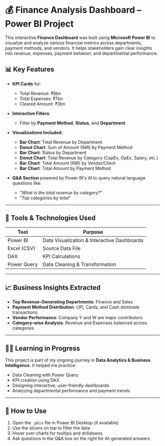 # 💰 Finance Analysis Dashboard – Power BI Project

This interactive **Finance Dashboard** was built using **Microsoft Power BI** to visualize and analyze various financial metrics across departments, payment methods, and vendors. It helps stakeholders gain clear insights into revenue, expenses, payment behavior, and departmental performance.

## 📊 Key Features

- **KPI Cards** for:
  - Total Revenue: ₹8bn  
  - Total Expenses: ₹7bn  
  - Cleared Amount: ₹3bn  

- **Interactive Filters**:
  - Filter by **Payment Method**, **Status**, and **Department**

- **Visualizations Included**:
  - **Bar Chart**: Total Revenue by Department
  - **Donut Chart**: Sum of Amount (INR) by Payment Method
  - **Bar Chart**: Status by Department
  - **Donut Chart**: Total Revenue by Category (CapEx, OpEx, Salary, etc.)
  - **Bar Chart**: Total Amount (INR) by Vendor/Client
  - **Bar Chart**: Total Amount by Payment Method

- **Q&A Section** powered by Power BI's AI to query natural language questions like:
  - *"What is the total revenue by category?"*
  - *"Top categories by total"*

---

## 🧠 Tools & Technologies Used

| Tool          | Purpose                                      |
|---------------|----------------------------------------------|
| Power BI      | Data Visualization & Interactive Dashboards  |
| Excel (CSV)   | Source Data File                             |
| DAX           | KPI Calculations                             |
| Power Query   | Data Cleaning & Transformation               |

---

## 📈 Business Insights Extracted

- **Top Revenue-Generating Departments**: Finance and Sales
- **Payment Method Distribution**: UPI, Cards, and Cash dominate transactions
- **Vendor Performance**: Company Y and W are major contributors
- **Category-wise Analysis**: Revenue and Expenses balanced across categories

---

## 🧑‍🎓 Learning in Progress

This project is part of my ongoing journey in **Data Analytics & Business Intelligence**. It helped me practice:

- Data Cleaning with Power Query
- KPI creation using DAX
- Designing interactive, user-friendly dashboards
- Analyzing departmental performance and payment trends

---

## 🚀 How to Use

1. Open the `.pbix` file in Power BI Desktop (if available)
2. Use the slicers on top to filter the data
3. Hover over charts for tooltips and drilldowns
4. Ask questions in the Q&A box on the right for AI-generated answers


